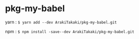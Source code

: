 # pkg-my-babel

yarn : `$ yarn add --dev ArakiTakaki/pkg-my-babel.git`

npm : `$ npm install -save--dev ArakiTakaki/pkg-my-babel.git`
